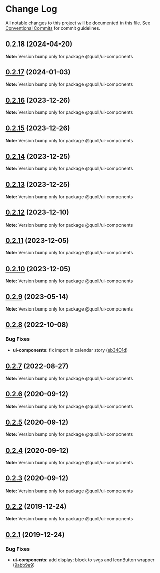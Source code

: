 # Change Log

All notable changes to this project will be documented in this file.
See [Conventional Commits](https://conventionalcommits.org) for commit guidelines.

## 0.2.18 (2024-04-20)

**Note:** Version bump only for package @quoll/ui-components

## [0.2.17](https://github.com/mzogheib/quoll/compare/@quoll/ui-components@0.2.16...@quoll/ui-components@0.2.17) (2024-01-03)

**Note:** Version bump only for package @quoll/ui-components

## [0.2.16](https://github.com/mzogheib/quoll/compare/@quoll/ui-components@0.2.15...@quoll/ui-components@0.2.16) (2023-12-26)

**Note:** Version bump only for package @quoll/ui-components

## [0.2.15](https://github.com/mzogheib/quoll/compare/@quoll/ui-components@0.2.14...@quoll/ui-components@0.2.15) (2023-12-26)

**Note:** Version bump only for package @quoll/ui-components

## [0.2.14](https://github.com/mzogheib/quoll/compare/@quoll/ui-components@0.2.13...@quoll/ui-components@0.2.14) (2023-12-25)

**Note:** Version bump only for package @quoll/ui-components

## [0.2.13](https://github.com/mzogheib/quoll/compare/@quoll/ui-components@0.2.12...@quoll/ui-components@0.2.13) (2023-12-25)

**Note:** Version bump only for package @quoll/ui-components

## [0.2.12](https://github.com/mzogheib/quoll/compare/@quoll/ui-components@0.2.11...@quoll/ui-components@0.2.12) (2023-12-10)

**Note:** Version bump only for package @quoll/ui-components

## [0.2.11](https://github.com/mzogheib/quoll/compare/@quoll/ui-components@0.2.10...@quoll/ui-components@0.2.11) (2023-12-05)

**Note:** Version bump only for package @quoll/ui-components

## [0.2.10](https://github.com/mzogheib/quoll/compare/@quoll/ui-components@0.2.9...@quoll/ui-components@0.2.10) (2023-12-05)

**Note:** Version bump only for package @quoll/ui-components

## [0.2.9](https://github.com/mzogheib/quoll/compare/@quoll/ui-components@0.2.8...@quoll/ui-components@0.2.9) (2023-05-14)

**Note:** Version bump only for package @quoll/ui-components

## [0.2.8](https://github.com/mzogheib/quoll/compare/@quoll/ui-components@0.2.7...@quoll/ui-components@0.2.8) (2022-10-08)

### Bug Fixes

- **ui-components:** fix import in calendar story ([eb3401d](https://github.com/mzogheib/quoll/commit/eb3401d048ef3b30568517e3cb45cbf5c54a24b1))

## [0.2.7](https://github.com/mzogheib/quoll/compare/@quoll/ui-components@0.2.6...@quoll/ui-components@0.2.7) (2022-08-27)

**Note:** Version bump only for package @quoll/ui-components

## [0.2.6](https://github.com/mzogheib/quoll/compare/@quoll/ui-components@0.2.5...@quoll/ui-components@0.2.6) (2020-09-12)

**Note:** Version bump only for package @quoll/ui-components

## [0.2.5](https://github.com/mzogheib/quoll/compare/@quoll/ui-components@0.2.4...@quoll/ui-components@0.2.5) (2020-09-12)

**Note:** Version bump only for package @quoll/ui-components

## [0.2.4](https://github.com/mzogheib/quoll/compare/@quoll/ui-components@0.2.3...@quoll/ui-components@0.2.4) (2020-09-12)

**Note:** Version bump only for package @quoll/ui-components

## [0.2.3](https://github.com/mzogheib/quoll/compare/@quoll/ui-components@0.2.2...@quoll/ui-components@0.2.3) (2020-09-12)

**Note:** Version bump only for package @quoll/ui-components

## [0.2.2](https://github.com/mzogheib/quoll/compare/@quoll/ui-components@0.2.1...@quoll/ui-components@0.2.2) (2019-12-24)

**Note:** Version bump only for package @quoll/ui-components

## [0.2.1](https://github.com/mzogheib/quoll/compare/@quoll/ui-components@0.2.0...@quoll/ui-components@0.2.1) (2019-12-24)

### Bug Fixes

- **ui-components:** add display: block to svgs and IconButton wrapper ([9abb9e9](https://github.com/mzogheib/quoll/commit/9abb9e9))
